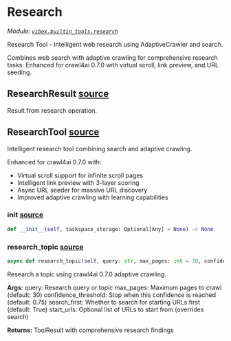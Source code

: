 # Research

_Module: [`vibex.builtin_tools.research`](https://github.com/dustland/vibex/blob/main/src/vibex/builtin_tools/research.py)_

Research Tool - Intelligent web research using AdaptiveCrawler and search.

Combines web search with adaptive crawling for comprehensive research tasks.
Enhanced for crawl4ai 0.7.0 with virtual scroll, link preview, and URL seeding.

## ResearchResult <a href="https://github.com/dustland/vibex/blob/main/src/vibex/builtin_tools/research.py#L22" class="source-link" title="View source code">source</a>

Result from research operation.

## ResearchTool <a href="https://github.com/dustland/vibex/blob/main/src/vibex/builtin_tools/research.py#L33" class="source-link" title="View source code">source</a>

Intelligent research tool combining search and adaptive crawling.

Enhanced for crawl4ai 0.7.0 with:

- Virtual scroll support for infinite scroll pages
- Intelligent link preview with 3-layer scoring
- Async URL seeder for massive URL discovery
- Improved adaptive crawling with learning capabilities

### **init** <a href="https://github.com/dustland/vibex/blob/main/src/vibex/builtin_tools/research.py#L44" class="source-link" title="View source code">source</a>

```python
def __init__(self, taskspace_storage: Optional[Any] = None) -> None
```

### research_topic <a href="https://github.com/dustland/vibex/blob/main/src/vibex/builtin_tools/research.py#L53" class="source-link" title="View source code">source</a>

```python
async def research_topic(self, query: str, max_pages: int = 30, confidence_threshold: float = 0.75, search_first: bool = True, start_urls: Optional[List[str]] = None) -> ToolResult
```

Research a topic using crawl4ai 0.7.0 adaptive crawling.

**Args:**
query: Research query or topic
max_pages: Maximum pages to crawl (default: 30)
confidence_threshold: Stop when this confidence is reached (default: 0.75)
search_first: Whether to search for starting URLs first (default: True)
start_urls: Optional list of URLs to start from (overrides search)

**Returns:**
ToolResult with comprehensive research findings
